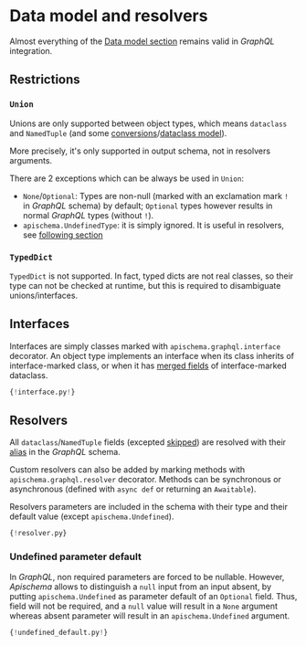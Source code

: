 # Data model and resolvers

Almost everything of the [Data model section](../data_model.md) remains valid in *GraphQL* integration.

## Restrictions

### `Union`
Unions are only supported between object types, which means `dataclass` and `NamedTuple` (and some [conversions](../conversions.md)/[dataclass model](../conversions.md#dataclass-model---automatic-conversion-fromto-dataclass)).

More precisely, it's only supported in output schema, not in resolvers arguments.

There are 2 exceptions which can be always be used in `Union`:

- `None`/`Optional`: Types are non-null (marked with an exclamation mark `!` in *GraphQL* schema) by default; `Optional` types however results in normal *GraphQL* types (without `!`).
- `apischema.UndefinedType`: it is simply ignored. It is useful in resolvers, see [following section](#undefined_param_default)
 
### `TypedDict`

`TypedDict` is not supported. In fact, typed dicts are not real classes, so their type can not be checked at runtime, but this is required to disambiguate unions/interfaces.

## Interfaces

Interfaces are simply classes marked with `apischema.graphql.interface` decorator. An object type implements an interface when its class inherits of interface-marked class, or when it has [merged fields](../data_model.md#composed-dataclasses-merging) of interface-marked dataclass.

```python
{!interface.py!}
```

## Resolvers

All `dataclass`/`NamedTuple` fields (excepted [skipped](../data_model.md#skip-dataclass-field)) are resolved with their [alias](../json_schema.md#field-alias) in the *GraphQL* schema.

Custom resolvers can also be added by marking methods with `apischema.graphql.resolver` decorator. Methods can be synchronous or asynchronous (defined with `async def` or returning an `Awaitable`).

Resolvers parameters are included in the schema with their type and their default value (except `apischema.Undefined`).

```python
{!resolver.py}
```

### Undefined parameter default

In *GraphQL*, non required parameters are forced to be nullable. However, *Apischema* allows to distinguish a `null` input from an input absent, by putting `apischema.Undefined` as parameter default of an `Optional` field. Thus, field will not be required, and a `null` value will result in a `None` argument whereas absent parameter will result in an `apischema.Undefined` argument.

```python
{!undefined_default.py!}
```

